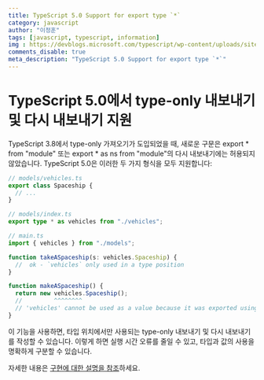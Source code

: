 ```yaml
---
title: TypeScript 5.0 Support for export type `*`
category: javascript
author: "이정훈"
tags: [javascript, typescript, information]
img : https://devblogs.microsoft.com/typescript/wp-content/uploads/sites/11/2023/03/5-0-feature-image-square-bounds-1.png
comments_disable: true
meta_description: "TypeScript 5.0 Support for export type `*`"
---
```


# TypeScript 5.0에서 type-only 내보내기 및 다시 내보내기 지원

TypeScript 3.8에서 type-only 가져오기가 도입되었을 때, 새로운 구문은 export * from "module" 또는 export * as ns from "module"의 다시 내보내기에는 허용되지 않았습니다. TypeScript 5.0은 이러한 두 가지 형식을 모두 지원합니다:

```typescript
// models/vehicles.ts
export class Spaceship {
  // ...
}

// models/index.ts
export type * as vehicles from "./vehicles";

// main.ts
import { vehicles } from "./models";

function takeASpaceship(s: vehicles.Spaceship) {
  //  ok - `vehicles` only used in a type position
}

function makeASpaceship() {
  return new vehicles.Spaceship();
  //         ^^^^^^^^
  // 'vehicles' cannot be used as a value because it was exported using 'export type'.
}
```

이 기능을 사용하면, 타입 위치에서만 사용되는 type-only 내보내기 및 다시 내보내기를 작성할 수 있습니다. 
이렇게 하면 실행 시간 오류를 줄일 수 있고, 타입과 값의 사용을 명확하게 구분할 수 있습니다.

자세한 내용은 [구현에 대한 설명을 참조](https://github.com/microsoft/TypeScript/pull/52217)하세요.